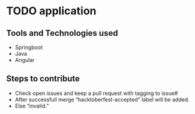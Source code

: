 # TODO application

## Tools and Technologies used
- Springboot
- Java
- Angular

## Steps to contribute
- Check open issues and keep a pull request with tagging to issue#
- After successfull merge “hacktoberfest-accepted” label will be added.
- Else “invalid.”
